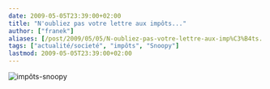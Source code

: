 ```yaml
---
date: 2009-05-05T23:39:00+02:00
title: "N'oubliez pas votre lettre aux impôts..."
author: ["franek"]
aliases: [/post/2009/05/05/N-oubliez-pas-votre-lettre-aux-imp%C3%B4ts...]
tags: ["actualité/societé", "impôts", "Snoopy"]
lastmod: 2009-05-05T23:39:00+02:00
---
```

![impôts-snoopy](https://franek.chicour.net/public/.impots_m.jpg "impôts-snoopy, mai 2009")
